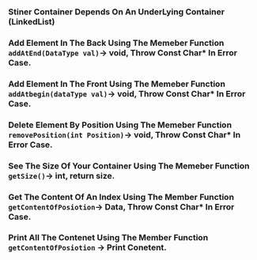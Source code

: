 ### Stiner Container Depends On An UnderLying Container (LinkedList)
### Add Element In The Back Using The Memeber Function `addAtEnd(DataType val)`-> void, Throw Const Char* In Error Case.
### Add Element In The Front Using The Memeber Function `addAtbegin(dataType val)`-> void, Throw Const Char* In Error Case.
### Delete Element By Position Using The Memeber Function `removePosition(int Position)`-> void, Throw Const Char* In Error Case.
### See The Size Of Your Container Using The Memeber Function `getSize()`-> int, return size.
### Get The Content Of An Index Using The Member Function `getContentOfPosiotion`-> Data, Throw Const Char* In Error Case.
### Print All The Contenet Using The Member Function `getContentOfPosiotion` -> Print Conetent.
